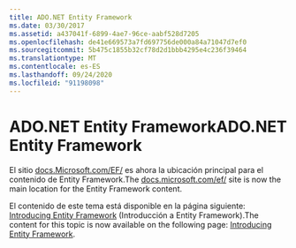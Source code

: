 ```yaml
---
title: ADO.NET Entity Framework
ms.date: 03/30/2017
ms.assetid: a437041f-6899-4ae7-96ce-aabf528d7205
ms.openlocfilehash: de41e669573a7fd697756de000a84a71047d7ef0
ms.sourcegitcommit: 5b475c1855b32cf78d2d1bbb4295e4c236f39464
ms.translationtype: MT
ms.contentlocale: es-ES
ms.lasthandoff: 09/24/2020
ms.locfileid: "91198098"
---
```

# <a name="adonet-entity-framework"></a><span data-ttu-id="f37d6-102">ADO.NET Entity Framework</span><span class="sxs-lookup"><span data-stu-id="f37d6-102">ADO.NET Entity Framework</span></span>

<span data-ttu-id="f37d6-103">El sitio [docs.Microsoft.com/EF/](/ef/) es ahora la ubicación principal para el contenido de Entity Framework.</span><span class="sxs-lookup"><span data-stu-id="f37d6-103">The [docs.microsoft.com/ef/](/ef/) site is now the main location for the Entity Framework content.</span></span>  
  
 <span data-ttu-id="f37d6-104">El contenido de este tema está disponible en la página siguiente: [Introducing Entity Framework](/ef/ef6/get-started) (Introducción a Entity Framework).</span><span class="sxs-lookup"><span data-stu-id="f37d6-104">The content for this topic is now available on the following page: [Introducing Entity Framework](/ef/ef6/get-started).</span></span>
